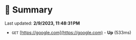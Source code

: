 # 📖 Summary
Last updated: **2/9/2023, 11:48:31 PM**

- `GET` [https://google.com](https://google.com) - **Up** (533ms)
